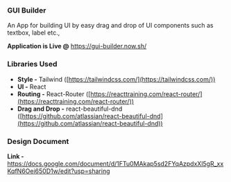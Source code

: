 ### GUI Builder

An App for building UI by easy drag and drop of UI components such as textbox, label etc.,

**Application is Live @** https://gui-builder.now.sh/

### Libraries Used
- **Style -** Tailwind ([https://tailwindcss.com/](https://tailwindcss.com/))
- **UI -** React
- **Routing -** React-Router ([https://reacttraining.com/react-router/](https://reacttraining.com/react-router/))
- **Drag and Drop -** react-beautiful-dnd ([https://github.com/atlassian/react-beautiful-dnd](https://github.com/atlassian/react-beautiful-dnd))

### Design Document

**Link -** https://docs.google.com/document/d/1FTu0MAkap5sd2FYqAzpdxXl5gR_xxKqfN6Oei650D1w/edit?usp=sharing
